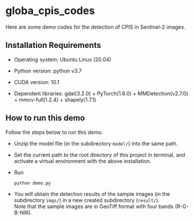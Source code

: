 # globa_cpis_codes
 
Here are some demo codes for the detection of CPIS in Sentinel-2 images. 


## Installation Requirements

- Operating system: Ubuntu Linux (20.04)

- Python version: python v3.7

- CUDA version: 10.1

- Dependent libraries: gdal(3.2.0) +  PyTorch(1.6.0) + MMDetection(v2.7.0) + mmcv-full(1.2.4) + shapely(1.7.1)

 
## How to run this demo

Follow the steps below to run this demo.

- Unzip the model file (in the subdirectory `model/`) into the same path.
- Set the current path to the root directory of this project in terminal, and activate a virtual environment with the above installation.
- Run

  ```
  python demo.py 
  ```

- You will obtain the detection results of the sample images (in the subdirectory `imgs/`) in a new created subdirectory (`result/`).    
   Note that the sample images are in GeoTiff format with four bands (R-G-B-NIR).
 

